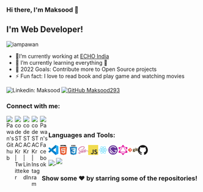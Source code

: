 ### Hi there, I'm Maksood 👋

## I'm Web Developer!

<p align="left"> <img src="https://komarev.com/ghpvc/?username=maksood293&label=Views&color=blue&style=plastic" alt="iampawan" /> </p>

- 🔭I’m currently working at <a href="https://www.echoindia.in/">ECHO India</a>
- 🌱 I’m currently learning everything 🤣
- 🥅 2022 Goals: Contribute more to Open Source projects
- ⚡ Fun fact: I love to read book and play game and watching movies

![Linkedin: Maksood](https://img.shields.io/badge/-Maksood-blue?style=flat-square&logo=Linkedin&logoColor=white&link=https://www.linkedin.com/in/maksood-41655913a/)
[![GitHub Maksood293](https://img.shields.io/github/followers/maksood293?label=follow&style=social)](https://github.com/maksood293)

### Connect with me:

<a href="https://github.com/maksood293">
  <img align="left" alt="Pawan's Github" width="22px" src="https://cdn.jsdelivr.net/npm/simple-icons@v3/icons/github.svg" />
</a>
<a href="https://twitter.com/">
<img align="left" alt="codeSTACKr | Twitter" width="22px" src="https://cdn.jsdelivr.net/npm/simple-icons@v3/icons/twitter.svg" />
</a>
<a href="https://www.linkedin.com/in/maksood-41655913a/">
<img align="left" alt="codeSTACKr | LinkedIn" width="22px" src="https://cdn.jsdelivr.net/npm/simple-icons@v3/icons/linkedin.svg" />
</a>
<a href="https://www.instagram.com/kmd0332/?hl=en">
<img align="left" alt="codeSTACKr | Instagram" width="22px" src="https://cdn.jsdelivr.net/npm/simple-icons@v3/icons/instagram.svg" />
</a>
<a href="https://www.facebook.com/profile.php?id=100007274735036">
  <img align="left" alt="Pawan's Facebook" width="22px" src="https://cdn.jsdelivr.net/npm/simple-icons@v3/icons/facebook.svg" />
</a>

<br />

### Languages and Tools:

<img align="left" alt="Visual Studio Code" width="26px" src="https://raw.githubusercontent.com/github/explore/80688e429a7d4ef2fca1e82350fe8e3517d3494d/topics/visual-studio-code/visual-studio-code.png" /><img align="left" alt="html5" width="26px" src="https://raw.githubusercontent.com/github/explore/80688e429a7d4ef2fca1e82350fe8e3517d3494d/topics/html/html.png" />
<img align="left" alt="CSS3" width="26px" src="https://raw.githubusercontent.com/github/explore/80688e429a7d4ef2fca1e82350fe8e3517d3494d/topics/css/css.png" /><img align="left" alt="sass" width="26px" src="https://raw.githubusercontent.com/github/explore/80688e429a7d4ef2fca1e82350fe8e3517d3494d/topics/sass/sass.png" />
<img align="left" alt="JavaScript" width="26px" src="https://raw.githubusercontent.com/github/explore/80688e429a7d4ef2fca1e82350fe8e3517d3494d/topics/javascript/javascript.png" /><img align="left" alt="react" width="26px" src="https://raw.githubusercontent.com/github/explore/80688e429a7d4ef2fca1e82350fe8e3517d3494d/topics/react/react.png" />
<img align="left" alt="Gatsby" width="26px" src="https://raw.githubusercontent.com/github/explore/e94815998e4e0713912fed477a1f346ec04c3da2/topics/gatsby/gatsby.png" /><img align="left" alt="graphql" width="26px" src="https://raw.githubusercontent.com/github/explore/80688e429a7d4ef2fca1e82350fe8e3517d3494d/topics/graphql/graphql.png" />
<img align="left" alt="Git" width="26px" src="https://raw.githubusercontent.com/github/explore/80688e429a7d4ef2fca1e82350fe8e3517d3494d/topics/git/git.png" /><img align="left" alt="github" width="26px" src="https://raw.githubusercontent.com/github/explore/78df643247d429f6cc873026c0622819ad797942/topics/github/github.png" />

<br />
<br />
<a href="https://github.com/maksood293">
  <img align="center" src="https://github-readme-stats.vercel.app/api/top-langs/?username=maksood293&theme=dark&hide_langs_below=1" />
</a>
<img src="https://github-readme-stats.vercel.app/api?username=maksood293&&show_icons=true&title_color=ffffff&icon_color=bb2acf&text_color=daf7dc&bg_color=151515">

<div align="center">

### Show some ❤️ by starring some of the repositories!

</div>
